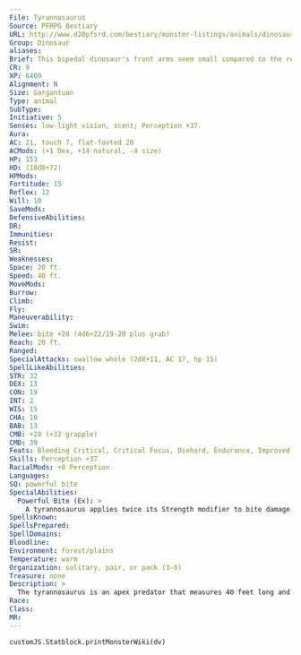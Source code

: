 ```yaml
---
File: Tyrannosaurus
Source: PFRPG Bestiary
URL: http://www.d20pfsrd.com/bestiary/monster-listings/animals/dinosaur/tyrannosaurus
Group: Dinosaur
aliases: 
Brief: This bipedal dinosaur's front arms seem small compared to the rest of its bulk, but its enormous head is all teeth.
CR: 9
XP: 6400
Alignment: N
Size: Gargantuan
Type: animal
SubType: 
Initiative: 5
Senses: low-light vision, scent; Perception +37
Aura: 
AC: 21, touch 7, flat-footed 20
ACMods: (+1 Dex, +14 natural, -4 size)
HP: 153
HD: (18d8+72)
HPMods: 
Fortitude: 15
Reflex: 12
Will: 10
SaveMods: 
DefensiveAbilities: 
DR: 
Immunities: 
Resist: 
SR: 
Weaknesses: 
Space: 20 ft.
Speed: 40 ft.
MoveMods: 
Burrow: 
Climb: 
Fly: 
Maneuverability: 
Swim: 
Melee: bite +20 (4d6+22/19-20 plus grab)
Reach: 20 ft.
Ranged: 
SpecialAttacks: swallow whole (2d8+11, AC 17, hp 15)
SpellLikeAbilities: 
STR: 32
DEX: 13
CON: 19
INT: 2
WIS: 15
CHA: 10
BAB: 13
CMB: +28 (+32 grapple)
CMD: 39
Feats: Bleeding Critical, Critical Focus, Diehard, Endurance, Improved Critical (bite), Improved Initiative, Iron Will, Run, Skill Focus (Perception)
Skills: Perception +37
RacialMods: +8 Perception
Languages: 
SQ: powerful bite
SpecialAbilities:
  Powerful Bite (Ex): >
    A tyrannosaurus applies twice its Strength modifier to bite damage.
SpellsKnown: 
SpellsPrepared: 
SpellDomains: 
Bloodline: 
Environment: forest/plains
Temperature: warm
Organization: solitary, pair, or pack (3-6)
Treasure: none
Description: >
  The tyrannosaurus is an apex predator that measures 40 feet long and weighs 14,000 pounds. Tyrannosaurus Companions Starting Statistics: Size Medium, Speed 30 ft.; AC +4 natural armor; Attack bite (1d8); Ability Scores Str 14, Dex 16, Con 10, Int 2, Wis 15, Cha 10; Special Qualities low-light vision, scent. 7th-Level Adv.: Size Large; AC +3 natural armor; Attack bite (2d6); Ability Scores Str +8, Dex -2, Con +4; Special Qualities grab, powerful bite.
Race: 
Class: 
MR: 
---
```

```dataviewjs
customJS.Statblock.printMonsterWiki(dv)
```
